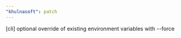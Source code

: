 ```yaml
---
"khulnasoft": patch
---
```


[cli] optional override of existing environment variables with --force
